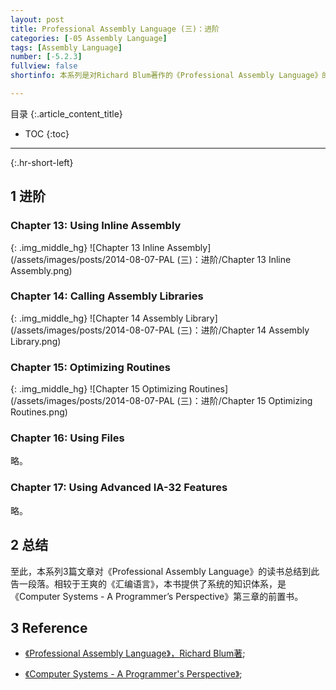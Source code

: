 ```yaml
---
layout: post
title: Professional Assembly Language (三)：进阶
categories: [-05 Assembly Language]
tags: [Assembly Language]
number: [-5.2.3]
fullview: false
shortinfo: 本系列是对Richard Blum著作的《Professional Assembly Language》的读书总结。本文是第2篇笔记《Professional Assembly Language (三)：进阶》。

---
```

目录
{:.article_content_title}


* TOC
{:toc}

---
{:.hr-short-left}

## 1 进阶 ##


### Chapter 13: Using Inline Assembly ###

{: .img_middle_hg}
![Chapter 13 Inline Assembly](/assets/images/posts/2014-08-07-PAL (三)：进阶/Chapter 13 Inline Assembly.png)


### Chapter 14: Calling Assembly Libraries ###

{: .img_middle_hg}
![Chapter 14 Assembly Library](/assets/images/posts/2014-08-07-PAL (三)：进阶/Chapter 14 Assembly Library.png)


### Chapter 15: Optimizing Routines ###

{: .img_middle_hg}
![Chapter 15 Optimizing Routines](/assets/images/posts/2014-08-07-PAL (三)：进阶/Chapter 15 Optimizing Routines.png)

### Chapter 16: Using Files ###

略。

### Chapter 17: Using Advanced IA-32 Features ###

略。

## 2 总结 ##

至此，本系列3篇文章对《Professional Assembly Language》的读书总结到此告一段落。相较于王爽的《汇编语言》，本书提供了系统的知识体系，是《Computer Systems - A Programmer’s Perspective》第三章的前置书。

## 3 Reference ##

- [《Professional Assembly Language》，Richard Blum著](https://www.amazon.com/Professional-Assembly-Language-Richard-Blum/dp/0764579010);

- [《Computer Systems - A Programmer's Perspective》](https://www.amazon.com/Computer-Systems-Programmers-Perspective-2nd/dp/0136108040);



